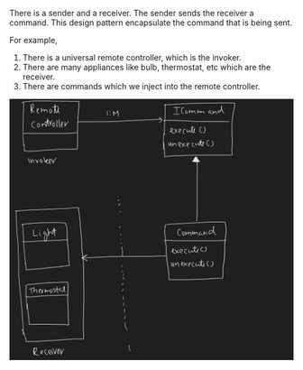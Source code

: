There is a sender and a receiver. The sender sends the receiver a command.
This design pattern encapsulate the command that is being sent.

For example,
1. There is a universal remote controller, which is the invoker.
2. There are many appliances like bulb, thermostat, etc which are the receiver.
3. There are commands which we inject into the remote controller.

![localImage](Command.png)